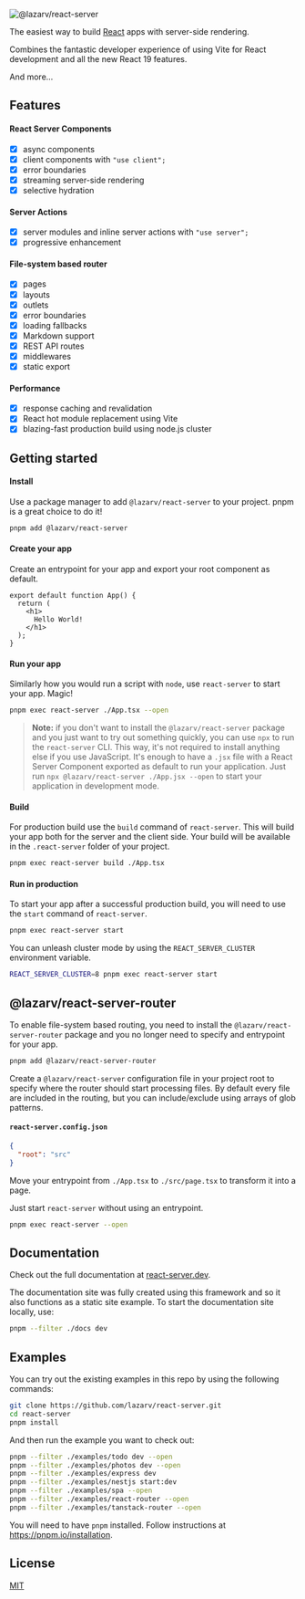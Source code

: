 ![@lazarv/react-server](https://github.com/lazarv/react-server/blob/7f56153ae10f304a2777c652c82d394c7560cf91/docs/public/opengraph.jpg?raw=true "@lazarv/react-server")

The easiest way to build [React](https://react.dev) apps with server-side rendering.

Combines the fantastic developer experience of using Vite for React development and all the new React 19 features.

And more...

## Features

#### React Server Components
- [x] async components
- [x] client components with `"use client";`
- [x] error boundaries
- [x] streaming server-side rendering
- [x] selective hydration

#### Server Actions
- [x] server modules and inline server actions with `"use server";`
- [x] progressive enhancement

#### File-system based router
- [x] pages
- [x] layouts
- [x] outlets
- [x] error boundaries
- [x] loading fallbacks
- [x] Markdown support
- [x] REST API routes
- [x] middlewares
- [x] static export

#### Performance
- [x] response caching and revalidation
- [x] React hot module replacement using Vite
- [x] blazing-fast production build using node.js cluster

## Getting started

#### Install

Use a package manager to add `@lazarv/react-server` to your project. pnpm is a great choice to do it!

```sh
pnpm add @lazarv/react-server
```

#### Create your app

Create an entrypoint for your app and export your root component as default.

```tsx
export default function App() {
  return (
    <h1>
      Hello World!
    </h1>
  );
}
```

#### Run your app

Similarly how you would run a script with `node`, use `react-server` to start your app. Magic!

```sh
pnpm exec react-server ./App.tsx --open
```

> **Note:** if you don't want to install the `@lazarv/react-server` package and you just want to try out something quickly, you can use `npx` to run the `react-server` CLI. This way, it's not required to install anything else if you use JavaScript. It's enough to have a `.jsx` file with a React Server Component exported as default to run your application. Just run `npx @lazarv/react-server ./App.jsx --open` to start your application in development mode.

#### Build

For production build use the `build` command of `react-server`. This will build your app both for the server and the client side. Your build will be available in the `.react-server` folder of your project.

```sh
pnpm exec react-server build ./App.tsx
```

#### Run in production

To start your app after a successful production build, you will need to use the `start` command of `react-server`.

```sh
pnpm exec react-server start
```

You can unleash cluster mode by using the `REACT_SERVER_CLUSTER` environment variable.

```sh
REACT_SERVER_CLUSTER=8 pnpm exec react-server start
```

## @lazarv/react-server-router

To enable file-system based routing, you need to install the `@lazarv/react-server-router` package and you no longer need to specify and entrypoint for your app.

```sh
pnpm add @lazarv/react-server-router
```

Create a `@lazarv/react-server` configuration file in your project root to specify where the router should start processing files. By default every file are included in the routing, but you can include/exclude using arrays of glob patterns.

#### `react-server.config.json`

```json
{
  "root": "src"
}
```

Move your entrypoint from `./App.tsx` to `./src/page.tsx` to transform it into a page.

Just start `react-server` without using an entrypoint.

```sh
pnpm exec react-server --open
```

## Documentation

Check out the full documentation at [react-server.dev](https://react-server.dev).

The documentation site was fully created using this framework and so it also functions as a static site example. To start the documentation site locally, use:

```sh
pnpm --filter ./docs dev
```

## Examples

You can try out the existing examples in this repo by using the following commands:

```sh
git clone https://github.com/lazarv/react-server.git
cd react-server
pnpm install
```

And then run the example you want to check out:

```sh
pnpm --filter ./examples/todo dev --open
pnpm --filter ./examples/photos dev --open
pnpm --filter ./examples/express dev
pnpm --filter ./examples/nestjs start:dev
pnpm --filter ./examples/spa --open
pnpm --filter ./examples/react-router --open
pnpm --filter ./examples/tanstack-router --open
```

You will need to have `pnpm` installed. Follow instructions at https://pnpm.io/installation.

## License

[MIT](https://github.com/lazarv/react-server/blob/main/LICENSE)